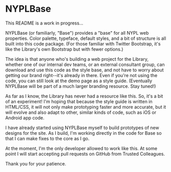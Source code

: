 NYPLBase
========
This README is a work in progress...


NYPLBase (or familiarly, "Base") provides a "base" for all NYPL web properties. Color palette, typeface, default styles, and a bit of structure is all built into this code package. (For those familiar with Twitter Bootstrap, it's like the Library's own Bootstrap but with fewer options.) 

The idea is that anyone who's building a web project for the Library, whether one of our internal dev teams, or an external consultant group, can download and use this code as the style base, and not have to worry about getting our brand right--it's already in there. Even if you're not using the code, you can still look at the demo page as a style guide. (Eventually NYPLBase will be part of a much larger branding resource. Stay tuned!)

As far as I know, the Library has never had a resource like this. So, it's a bit of an experiment! I'm hoping that because the style guide is written in HTML/CSS, it will not only make prototyping faster and more accurate, but it will evolve and also adapt to other, similar kinds of code, such as iOS or Android app code. 

I have already started using NYPLBase myself to build prototypes of new designs for the site. As I build, I'm working directly in the code for Base so that I can make fixes to the core as I go. 

At the moment, I'm the only developer allowed to work like this. At some point I will start accepting pull requests on GitHub from Trusted Colleagues.

Thank you for your patience.